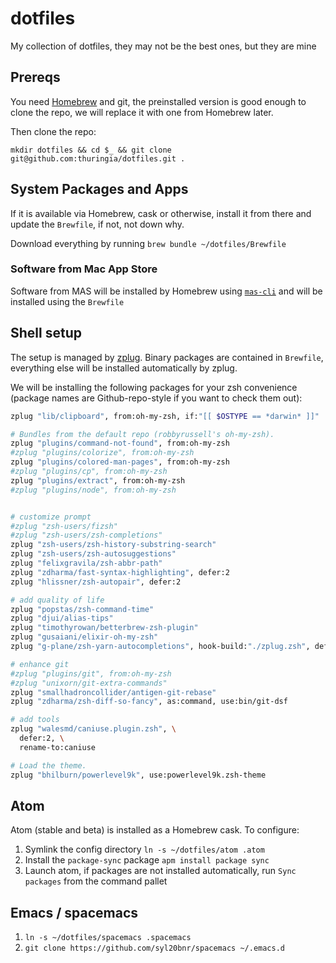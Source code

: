 # dotfiles

My collection of dotfiles, they may not be the best ones, but they are mine

## Prereqs
You need [Homebrew](http:://brew.sh) and git, the preinstalled version is good enough to clone the repo, we will replace it with one from Homebrew later.

Then clone the repo:
```
mkdir dotfiles && cd $_ && git clone git@github.com:thuringia/dotfiles.git .
```

## System Packages and Apps
If it is available via Homebrew, cask or otherwise, install it from there and update the `Brewfile`, if not, not down why.

Download everything by running
`brew bundle ~/dotfiles/Brewfile`

### Software from Mac App Store
Software from MAS will be installed by Homebrew using [`mas-cli`](https://github.com/mas-cli/mas) and will be installed using the `Brewfile`

## Shell setup
The setup is managed by [zplug](https://github.com/zplug/zplug). Binary packages are contained in `Brewfile`, everything else will be installed automatically by zplug.

We will be installing the following packages for your zsh convenience (package names are Github-repo-style if you want to check them out):
```sh
zplug "lib/clipboard", from:oh-my-zsh, if:"[[ $OSTYPE == *darwin* ]]"

# Bundles from the default repo (robbyrussell's oh-my-zsh).
zplug "plugins/command-not-found", from:oh-my-zsh
#zplug "plugins/colorize", from:oh-my-zsh
zplug "plugins/colored-man-pages", from:oh-my-zsh
#zplug "plugins/cp", from:oh-my-zsh
zplug "plugins/extract", from:oh-my-zsh
#zplug "plugins/node", from:oh-my-zsh


# customize prompt
#zplug "zsh-users/fizsh"
#zplug "zsh-users/zsh-completions"
zplug "zsh-users/zsh-history-substring-search"
zplug "zsh-users/zsh-autosuggestions"
zplug "felixgravila/zsh-abbr-path"
zplug "zdharma/fast-syntax-highlighting", defer:2
zplug "hlissner/zsh-autopair", defer:2

# add quality of life
zplug "popstas/zsh-command-time"
zplug "djui/alias-tips"
zplug "timothyrowan/betterbrew-zsh-plugin"
zplug "gusaiani/elixir-oh-my-zsh"
zplug "g-plane/zsh-yarn-autocompletions", hook-build:"./zplug.zsh", defer:2

# enhance git
#zplug "plugins/git", from:oh-my-zsh
#zplug "unixorn/git-extra-commands"
zplug "smallhadroncollider/antigen-git-rebase"
zplug "zdharma/zsh-diff-so-fancy", as:command, use:bin/git-dsf

# add tools
zplug "walesmd/caniuse.plugin.zsh", \
  defer:2, \
  rename-to:caniuse

# Load the theme.
zplug "bhilburn/powerlevel9k", use:powerlevel9k.zsh-theme
```

## Atom
Atom (stable and beta) is installed as a Homebrew cask. To configure:
1. Symlink the config directory `ln -s ~/dotfiles/atom .atom`
2. Install the `package-sync`  package `apm install package sync`
3. Launch atom, if packages are not installed automatically, run `Sync packages` from the command pallet

## Emacs / spacemacs
1. `ln -s ~/dotfiles/spacemacs .spacemacs`
2. `git clone https://github.com/syl20bnr/spacemacs ~/.emacs.d`
